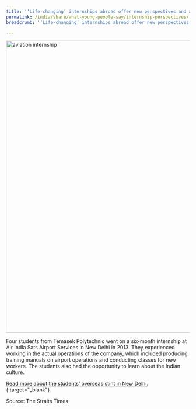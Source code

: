 ```yaml
---
title: '‘Life-changing’ internships abroad offer new perspectives and added skills'
permalink: /india/share/what-young-people-say/internship-perspectives/
breadcrumb: '‘Life-changing’ internships abroad offer new perspectives and added skills'

---
```



<img src="\images\india-youngpeople\internships-perspectives.jpg" alt="aviation internship" style="width:800px;" />

Four students from Temasek Polytechnic went on a six-month internship at Air India Sats Airport Services in New Delhi in 2013. They experienced working in the actual operations of the company, which included producing training manuals on airport operations and conducting classes for new workers. The students also had the opportunity to learn about the Indian culture.

[Read more about the students’ overseas stint in New Delhi.](http://www.asiaone.com/news/edvantage/poly-aviation-students-shine-india-internship){:target="_blank"}

Source: The Straits Times